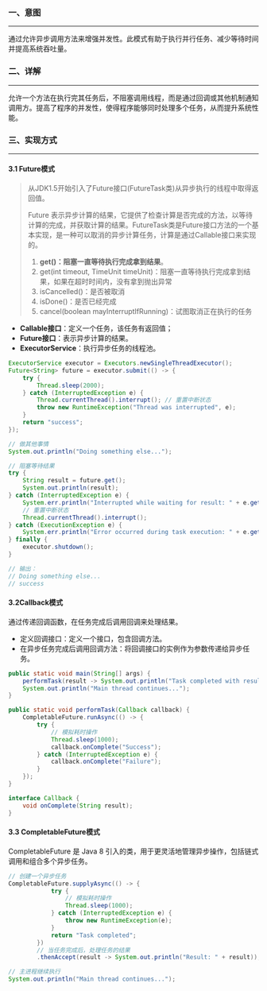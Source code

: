 ### 一、意图

---

通过允许异步调用方法来增强并发性。此模式有助于执行并行任务、减少等待时间并提高系统吞吐量。



### 二、详解

---

允许一个方法在执行完其任务后，不阻塞调用线程，而是通过回调或其他机制通知调用方。提高了程序的并发性，使得程序能够同时处理多个任务，从而提升系统性能。



### 三、实现方式

---

#### 3.1 Future模式

>从JDK1.5开始引入了Future接口(FutureTask类)从异步执行的线程中取得返回值。
>
>Future 表示异步计算的结果，它提供了检查计算是否完成的方法，以等待计算的完成，并获取计算的结果。FutureTask类是Future接口方法的一个基本实现，是一种可以取消的异步计算任务，计算是通过Callable接口来实现的。
>
>1. **get()：阻塞一直等待执行完成拿到结果**。
>2. get(int timeout, TimeUnit timeUnit)：阻塞一直等待执行完成拿到结果，如果在超时时间内，没有拿到抛出异常
>3. isCancelled()：是否被取消
>4. isDone()：是否已经完成
>5. cancel(boolean mayInterruptIfRunning)：试图取消正在执行的任务

- **Callable接口**：定义一个任务，该任务有返回值；
- **Future接口**：表示异步计算的结果。
- **ExecutorService**：执行异步任务的线程池。

```java
ExecutorService executor = Executors.newSingleThreadExecutor();
Future<String> future = executor.submit(() -> {
    try {
        Thread.sleep(2000);
    } catch (InterruptedException e) {
        Thread.currentThread().interrupt(); // 重置中断状态
        throw new RuntimeException("Thread was interrupted", e);
    }
    return "success";
});

// 做其他事情
System.out.println("Doing something else...");

// 阻塞等待结果
try {
    String result = future.get();
    System.out.println(result);
} catch (InterruptedException e) {
    System.err.println("Interrupted while waiting for result: " + e.getMessage());
    // 重置中断状态
    Thread.currentThread().interrupt();
} catch (ExecutionException e) {
    System.err.println("Error occurred during task execution: " + e.getCause().getMessage());
} finally {
    executor.shutdown();
}

// 输出：
// Doing something else...
// success
```

#### 3.2Callback模式

通过传递回调函数，在任务完成后调用回调来处理结果。

- 定义回调接口：定义一个接口，包含回调方法。
- 在异步任务完成后调用回调方法：将回调接口的实例作为参数传递给异步任务。

```java
public static void main(String[] args) {
    performTask(result -> System.out.println("Task completed with result: " + result));
    System.out.println("Main thread continues...");
}

public static void performTask(Callback callback) {
    CompletableFuture.runAsync(() -> {
        try {
            // 模拟耗时操作
            Thread.sleep(1000);
            callback.onComplete("Success");
        } catch (InterruptedException e) {
            callback.onComplete("Failure");
        }
    });
}

interface Callback {
    void onComplete(String result);
}
```

#### 3.3 CompletableFuture模式

CompletableFuture 是 Java 8 引入的类，用于更灵活地管理异步操作，包括链式调用和组合多个异步任务。

```java
// 创建一个异步任务
CompletableFuture.supplyAsync(() -> {
            try {
                // 模拟耗时操作
                Thread.sleep(1000);
            } catch (InterruptedException e) {
                throw new RuntimeException(e);
            }
            return "Task completed";
        })
        // 当任务完成后，处理任务的结果
        .thenAccept(result -> System.out.println("Result: " + result));

// 主进程继续执行
System.out.println("Main thread continues...");
```